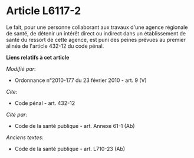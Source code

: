 # Article L6117-2

Le fait, pour une personne collaborant aux travaux d'une     agence régionale de santé, de détenir un intérêt direct ou
indirect dans un établissement de santé du ressort de cette agence, est puni des peines prévues au premier alinéa de
l'article 432-12 du code pénal.

**Liens relatifs à cet article**

_Modifié par_:

  - Ordonnance n°2010-177 du 23 février 2010 - art. 9 (V)

_Cite_:

  - Code pénal - art. 432-12

_Cité par_:

  - Code de la santé publique - art. Annexe 61-1 (Ab)

_Anciens textes_:

  - Code de la santé publique - art. L710-23 (Ab)
